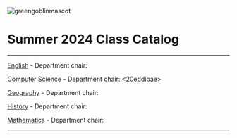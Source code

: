 ![greengoblinmascot](media/gg.jpeg)
# Summer 2024 Class Catalog
---

[English](english.md) - Department chair: <github username>

[Computer Science](computerscience.md) - Department chair: <20eddibae> 

[Geography](geography.md) - Department chair: <github username>

[History](history.md) - Department chair: <github username>

[Mathematics](math.md) - Department chair: <github username>

---

